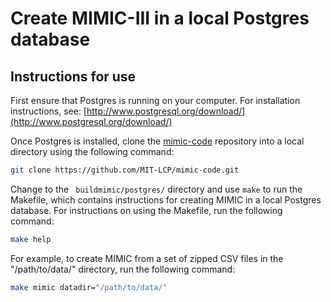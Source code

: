 # Create MIMIC-III in a local Postgres database

## Instructions for use

First ensure that Postgres is running on your computer. For installation instructions, see: [http://www.postgresql.org/download/](http://www.postgresql.org/download/)

Once Postgres is installed, clone the [mimic-code](https://github.com/MIT-LCP/mimic-code) repository into a local directory using the following command:

``` bash
git clone https://github.com/MIT-LCP/mimic-code.git
```

Change to the ``` buildmimic/postgres/``` directory and use ```make``` to run the Makefile, which contains instructions for creating MIMIC in a local Postgres database. For instructions on using the Makefile, run the following command:

``` bash
make help
```

For example, to create MIMIC from a set of zipped CSV files in the "/path/to/data/" directory, run the following command:

``` bash
make mimic datadir="/path/to/data/"    
```
